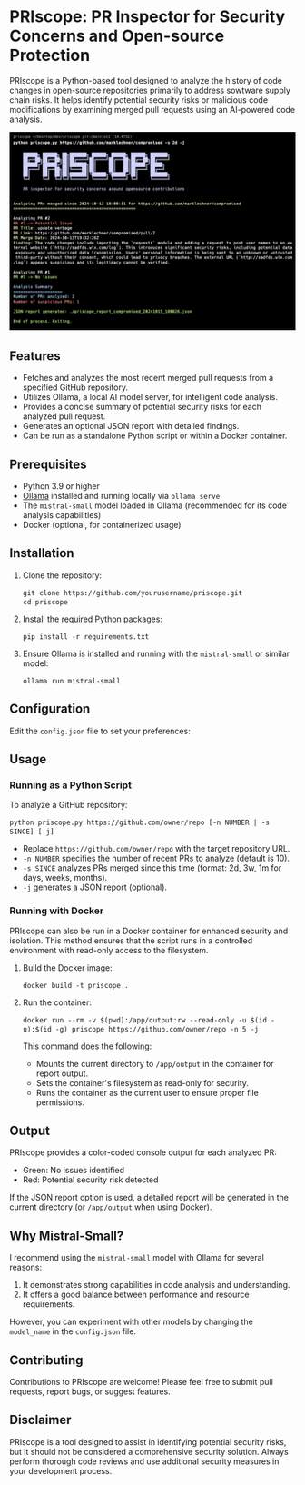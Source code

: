# PRIscope: PR Inspector for Security Concerns and Open-source Protection

PRIscope is a Python-based tool designed to analyze the history of code changes in open-source repositories primarily to address sowtware supply chain risks. It helps identify potential security risks or malicious code modifications by examining merged pull requests using an AI-powered code analysis.

<img src="_assets/sample.png" alt="example" width="800"/>

## Features

- Fetches and analyzes the most recent merged pull requests from a specified GitHub repository.
- Utilizes Ollama, a local AI model server, for intelligent code analysis.
- Provides a concise summary of potential security risks for each analyzed pull request.
- Generates an optional JSON report with detailed findings.
- Can be run as a standalone Python script or within a Docker container.

## Prerequisites

- Python 3.9 or higher
- [Ollama](https://ollama.com/) installed and running locally via `ollama serve`
- The `mistral-small` model loaded in Ollama (recommended for its code analysis capabilities)
- Docker (optional, for containerized usage)

## Installation

1. Clone the repository:
   ```
   git clone https://github.com/yourusername/priscope.git
   cd priscope
   ```

2. Install the required Python packages:
   ```
   pip install -r requirements.txt
   ```

3. Ensure Ollama is installed and running with the `mistral-small` or similar model:
   ```
   ollama run mistral-small
   ```

## Configuration

Edit the `config.json` file to set your preferences:


## Usage

### Running as a Python Script

To analyze a GitHub repository:

```
python priscope.py https://github.com/owner/repo [-n NUMBER | -s SINCE] [-j]
```
- Replace `https://github.com/owner/repo` with the target repository URL.
- `-n NUMBER` specifies the number of recent PRs to analyze (default is 10).
- `-s SINCE` analyzes PRs merged since this time (format: 2d, 3w, 1m for days, weeks, months).
- `-j` generates a JSON report (optional).

### Running with Docker

PRIscope can also be run in a Docker container for enhanced security and isolation. This method ensures that the script runs in a controlled environment with read-only access to the filesystem.

1. Build the Docker image:
   ```
   docker build -t priscope .
   ```

2. Run the container:
   ```
   docker run --rm -v $(pwd):/app/output:rw --read-only -u $(id -u):$(id -g) priscope https://github.com/owner/repo -n 5 -j
   ```

   This command does the following:
   - Mounts the current directory to `/app/output` in the container for report output.
   - Sets the container's filesystem as read-only for security.
   - Runs the container as the current user to ensure proper file permissions.

## Output

PRIscope provides a color-coded console output for each analyzed PR:
- Green: No issues identified
- Red: Potential security risk detected

If the JSON report option is used, a detailed report will be generated in the current directory (or `/app/output` when using Docker).

## Why Mistral-Small?

I recommend using the `mistral-small` model with Ollama for several reasons:
1. It demonstrates strong capabilities in code analysis and understanding.
2. It offers a good balance between performance and resource requirements.

However, you can experiment with other models by changing the `model_name` in the `config.json` file.

## Contributing

Contributions to PRIscope are welcome! Please feel free to submit pull requests, report bugs, or suggest features.

## Disclaimer

PRIscope is a tool designed to assist in identifying potential security risks, but it should not be considered a comprehensive security solution. Always perform thorough code reviews and use additional security measures in your development process.
